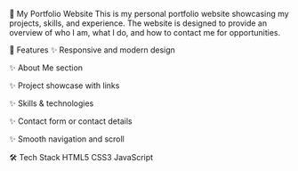🌟 My Portfolio Website
This is my personal portfolio website showcasing my projects, skills, and experience. The website is designed to provide an overview of who I am, what I do, and how to contact me for opportunities.

🚀 Features
✨ Responsive and modern design

✨ About Me section

✨ Project showcase with links

✨ Skills & technologies

✨ Contact form or contact details

✨ Smooth navigation and scroll

🛠 Tech Stack
HTML5
CSS3 
JavaScript 
